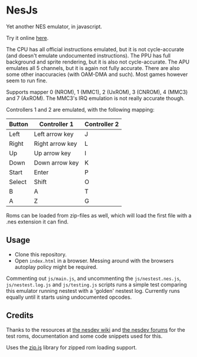 # NesJs

Yet another NES emulator, in javascript.

Try it online [here](https://elzo-d.github.io/NesJs/).

The CPU has all official instructions emulated, but it is not cycle-accurate (and doesn't emulate undocumented instructions).
The PPU has full background and sprite rendering, but it is also not cycle-accurate. The APU emulates all 5 channels, but it is again not fully accurate.
There are also some other inaccuracies (with OAM-DMA and such).
Most games however seem to run fine.

Supports mapper 0 (NROM), 1 (MMC1), 2 (UxROM), 3 (CNROM), 4 (MMC3) and 7 (AxROM). The MMC3's IRQ emulation is not really accurate though.

Controllers 1 and 2 are emulated, with the following mapping:

| Button | Controller 1    | Controller 2 |
| ------ | --------------- | ------------ |
| Left   | Left arrow key  | J            |
| Right  | Right arrow key | L            |
| Up     | Up arrow key    | I            |
| Down   | Down arrow key  | K            |
| Start  | Enter           | P            |
| Select | Shift           | O            |
| B      | A               | T            |
| A      | Z               | G            |

Roms can be loaded from zip-files as well, which will load the first file with a .nes extension it can find.

## Usage

- Clone this repository.
- Open `index.html` in a browser. Messing around with the browsers autoplay policy might be required.

Commenting out `js/main.js`, and uncommenting the `js/nestest.nes.js`, `js/nestest.log.js` and `js/testing.js` scripts runs a simple test comparing this emulator running nestest with a 'golden' nestest log. Currently runs equally until it starts using undocumented opcodes.

## Credits

Thanks to the resources at [the nesdev wiki](http://wiki.nesdev.com/w/index.php/Nesdev_Wiki) and [the nesdev forums](https://forums.nesdev.com) for the test roms, documentation and some code snippets used for this.

Uses the [zip.js](https://gildas-lormeau.github.io/zip.js/) library for zipped rom loading support.
